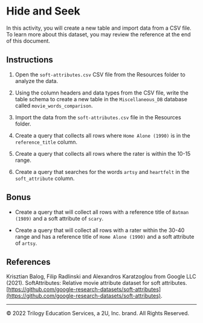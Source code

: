 # Hide and Seek 

In this activity, you will create a new table and import data from a CSV file. To learn more about this dataset, you may review the reference at the end of this document.

## Instructions

1. Open the `soft-attributes.csv` CSV file from the Resources folder to analyze the data. 

2. Using the column headers and data types from the CSV file, write the table schema to create a new table in the `Miscellaneous_DB` database called `movie_words_comparison`.

3. Import the data from the `soft-attributes.csv` file in the Resources folder.

4. Create a query that collects all rows where `Home Alone (1990)` is in the `reference_title` column. 

5. Create a query that collects all rows where the rater is within the 10-15 range.

6. Create a query that searches for the words `artsy` and `heartfelt` in the `soft_attribute` column.

## Bonus

* Create a query that will collect all rows with a reference title of `Batman (1989)` and a soft attribute of `scary`.

* Create a query that will collect all rows with a rater within the 30-40 range and has a reference title of `Home Alone (1990)` and a soft attribute of `artsy`.

## References

Krisztian Balog, Filip Radlinski and Alexandros Karatzoglou from Google LLC (2021). SoftAttributes: Relative movie attribute dataset for soft attributes. [https://github.com/google-research-datasets/soft-attributes](https://github.com/google-research-datasets/soft-attributes).

- - -

© 2022 Trilogy Education Services, a 2U, Inc. brand. All Rights Reserved.
